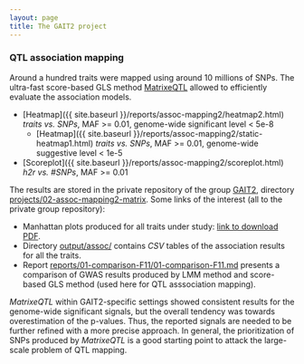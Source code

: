 ```yaml
---
layout: page
title: The GAIT2 project
---
```


<!--
<div class="navbar">
    <div class="navbar-inner">
        <ul class="nav">
            <li><a href="#assoc">QTL asssociation mapping</a></li>
        </ul>
    </div>
</div>
-->

### <a name="assoc"></a>QTL association mapping

Around a hundred traits were mapped using around 10 millions of SNPs.
The ultra-fast score-based GLS method [MatrixeQTL](http://www.bios.unc.edu/research/genomic_software/Matrix_eQTL/)
allowed to efficiently evaluate the association models.

* [Heatmap]({{ site.baseurl }}/reports/assoc-mapping2/heatmap2.html) _traits vs. SNPs_, MAF >= 0.01, genome-wide significant level < 5e-8
    * [Heatmap]({{ site.baseurl }}/reports/assoc-mapping2/static-heatmap1.html) _traits vs. SNPs_, MAF >= 0.01, genome-wide suggestive level < 1e-5 
* [Scoreplot]({{ site.baseurl }}/reports/assoc-mapping2/scoreplot.html) _h2r vs. #SNPs_, MAF >= 0.01

The results are stored in the private repository of the group [GAIT2](https://github.com/ugcd/GAIT2),
directory [projects/02-assoc-mapping2-matrix](https://github.com/ugcd/GAIT2/tree/master/projects/02-assoc-mapping2-matrix).
Some links of the interest (all to the private group repository): 

* Manhattan plots produced for all traits under study: [link to download PDF](https://github.com/ugcd/GAIT2/raw/master/projects/02-assoc-mapping2-matrix/output/assoc/manhattan.A.maf001.mapping2.gait2.matrix.pdf).
* Directory [output/assoc/](https://github.com/ugcd/GAIT2/tree/master/projects/02-assoc-mapping2-matrix/output/assoc) contains _CSV_ tables of the association results for all the traits.
* Report [reports/01-comparison-F11/01-comparison-F11.md](https://github.com/ugcd/GAIT2/blob/master/projects/02-assoc-mapping2-matrix/reports/01-comparison-F11/01-comparison-F11.md) presents a comparison of GWAS results produced by LMM method and score-based GLS method (used here for QTL asssociation mapping).

_MatrixeQTL_ within GAIT2-specific settings showed consistent results 
for the genome-wide significant signals,
but the overall tendency was towards overestimation of the p-values.
Thus, the reported signals are needed to be further refined with a more precise approach.
In general, the prioritization of SNPs produced by _MatrixeQTL_ is a good starting point 
to attack the large-scale problem of QTL mapping.
